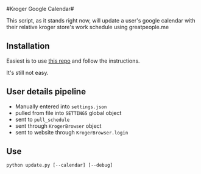 #Kroger Google Calendar#

This script, as it stands right now, will update a user's google calendar with
their relative kroger store's work schedule using greatpeople.me

## Installation

Easiest is to use [this repo](https://github.com/kryptn/kgc) and follow the instructions.

It's still not easy.

## User details pipeline

* Manually entered into `settings.json`
* pulled from file into `SETTINGS` global object
* sent to `pull_schedule`
* sent through `KrogerBrowser` object
* sent to website through `KrogerBrowser.login`

## Use ##
    python update.py [--calendar] [--debug]
